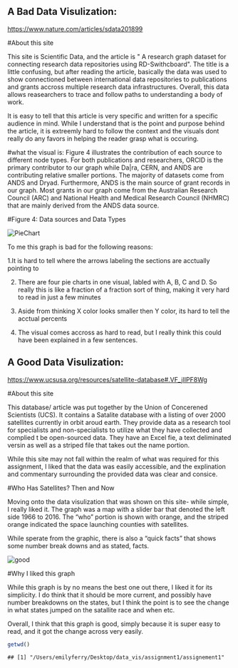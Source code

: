 ## A Bad Data Visulization:

<https://www.nature.com/articles/sdata201899>

\#About this site

This site is Scientific Data, and the article is " A research graph
dataset for connecting research data repositories using RD-Swithcboard".
The title is a little confusing, but after reading the article,
basically the data was used to show connectioned between international
data repositories to publications and grants accross multiple research
data infrastructures. Overall, this data allows reasearchers to trace
and follow paths to understanding a body of work.

It is easy to tell that this article is very specific and written for a
specific audience in mind. While I understand that is the point and
purpose behind the article, it is extreemly hard to follow the context
and the visuals dont really do any favors in helping the reader grasp
what is occuring.

\#what the visual is: Figure 4 illustrates the contribution of each
source to different node types. For both publications and researchers,
ORCID is the primary contributor to our graph while Da|ra, CERN, and
ANDS are contributing relative smaller portions. The majority of
datasets come from ANDS and Dryad. Furthermore, ANDS is the main source
of grant records in our graph. Most grants in our graph come from the
Australian Research Council (ARC) and National Health and Medical
Research Council (NHMRC) that are mainly derived from the ANDS data
source.

\#Figure 4: Data sources and Data
Types

![PieChart](/Users/emilyferry/Desktop/data_vis/assignment1/assignement1/bad.jpg⁩)

To me this graph is bad for the following reasons:

1.It is hard to tell where the arrows labeling the sections are
acctually pointing to

2.  There are four pie charts in one visual, labled with A, B, C and D.
    So really this is like a fraction of a fraction sort of thing,
    making it very hard to read in just a few minutes

3.  Aside from thinking X color looks smaller then Y color, its hard to
    tell the acctual percents

4.  The visual comes accross as hard to read, but I really think this
    could have been explained in a few sentences.

## A Good Data Visulization:

<https://www.ucsusa.org/resources/satellite-database#.VF_jIlPF8Wg>

\#About this site

This database/ article was put together by the Union of Concerened
Scientists (UCS). It contains a Satalite database with a listing of over
2000 satellites currently in orbit aroud earth. They provide data as a
research tool for specialists and non-specialists to utilize what they
have collected and complied t be open-sourced data. They have an Excel
fie, a text deliminated versin as well as a striped file that takes out
the name portion.

While this site may not fall within the realm of what was required for
this assignment, I liked that the data was easily accessible, and the
explination and commentary surrounding the provided data was clear and
consice.

\#Who Has Satellites? Then and Now

Moving onto the data visulization that was shown on this site- while
simple, I really liked it. The graph was a map with a slider bar that
denoted the left side 1966 to 2016. The “who” portion is shown with
orange, and the striped orange indicated the space launching counties
with satellites.

While sperate from the graphic, there is also a “quick facts” that shows
some number break downs and as stated,
facts.

![good](/Users/emilyferry/Desktop/data_vis/assignment1/assignement1/good.png⁩)

\#Why I liked this graph

While this graph is by no means the best one out there, I liked it for
its simplicity. I do think that it should be more current, and possibly
have number breakdowns on the states, but I think the point is to see
the change in what states jumped on the satallite race and when etc.

Overall, I think that this graph is good, simply because it is super
easy to read, and it got the change across very easily.

``` r
getwd()
```

    ## [1] "/Users/emilyferry/Desktop/data_vis/assignment1/assignement1"
